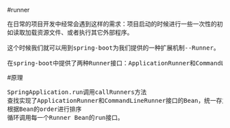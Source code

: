 #runner

<pre>
在日常的项目开发中经常会遇到这样的需求：项目启动的时候进行一些一次性的初始化工作，
如读取加载资源文件、或者执行其它外部程序。

这个时候我们就可以用到spring-boot为我们提供的一种扩展机制--Runner。

在spring-boot中提供了两种Runner接口：ApplicationRunner和CommandLineRunner
</pre>


#原理

<pre>
SpringApplication.run调用callRunners方法
查找实现了ApplicationRunner和CommandLineRunner接口的Bean，统一存放在一个list中
根据Bean的order进行排序
循环调用每一个Runner Bean的run接口。
</pre>